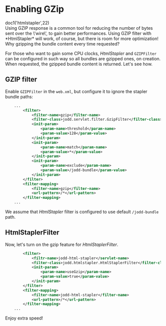 # Enabling GZip

<div class="doc1"><js>doc1('htmlstapler',22)</js></div>
Using GZIP response is a common tool for reducing the number of bytes
sent over the \'wire\', to gain better performances. Using GZIP filter
with *HtmlStapler* will work, of course, but there is room for more
optimization! Why gzipping the bundle content every time requested?

For those who want to gain some CPU clocks, *HtmlStapler* and
`GZIPFilter` can be configured in such way so all bundles are gzipped
ones, on creation. When requested, the gzipped bundle content is
returned. Let's see how.

## GZIP filter

Enable `GZIPFilter` in the `web.xml`, but configure it to ignore the
stapler bundle paths:

~~~~~ xml
    ...
    	<filter>
    		<filter-name>gzip</filter-name>
    		<filter-class>jodd.servlet.filter.GzipFilter</filter-class>
    		<init-param>
    			<param-name>threshold</param-name>
    			<param-value>128</param-value>
    		</init-param>
    		<init-param>
    			<param-name>match</param-name>
    			<param-value>*</param-value>
    		</init-param>
    		<init-param>
    			<param-name>exclude</param-name>
    			<param-value>/jodd-bundle</param-value>
    		</init-param>
    	</filter>
    	<filter-mapping>
    		<filter-name>gzip</filter-name>
    		<url-pattern>/*</url-pattern>
    	</filter-mapping>
    ...
~~~~~

We assume that *HtmlStapler* filter is configured to use default
`/jodd-bundle` path.

## HtmlStaplerFilter

Now, let's turn on the gzip feature for *HtmlStaplerFilter*.

~~~~~ xml
    	<filter>
    		<filtr-name>jodd-html-stapler</servlet-name>
    		<filter-class>jodd.htmlstapler.HtmlStaplerFilter</filter-class>
    		<init-param>
    			<param-name>useGzip</param-name>
    			<param-value>true</param-value>
    		</init-param>
    	</filter>
    	<filter-mapping>
    		<filter-name>jodd-html-stapler</filter-name>
    		<url-pattern>/*</url-pattern>
    	</filter-mapping>
    ...
~~~~~

Enjoy extra speed!
